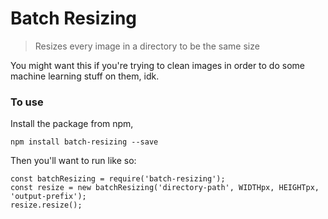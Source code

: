 # Batch Resizing

> Resizes every image in a directory to be the same size

You might want this if you're trying to clean images in order to do some machine learning stuff on them, idk.

### To use

Install the package from npm,

```
npm install batch-resizing --save
```

Then you'll want to run like so:

```
const batchResizing = require('batch-resizing');
const resize = new batchResizing('directory-path', WIDTHpx, HEIGHTpx, 'output-prefix');
resize.resize();
```